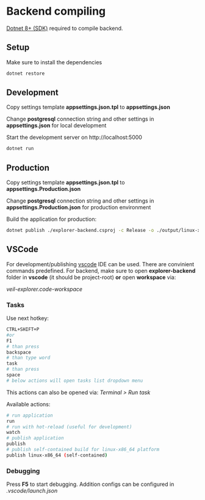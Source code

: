 # Backend compiling
[Dotnet 8+ (SDK)](https://dotnet.microsoft.com/en-us/download/dotnet/6.0) required to compile backend.

## Setup

Make sure to install the dependencies

```bash
dotnet restore
```

## Development
Copy settings template **appsettings.json.tpl** to **appsettings.json**

Change **postgresql** connection string and other settings in **appsettings.json** for local development

Start the development server on http://localhost:5000

```bash
dotnet run
```

## Production
Copy settings template **appsettings.json.tpl** to **appsettings.Production.json**

Change **postgresql** connection string and other settings in **appsettings.Production.json** for production environment

Build the application for production:

```bash
dotnet publish ./explorer-backend.csproj -c Release -o ./output/linux-x64 --self-contained -r linux-x64
```
## VSCode
For development/publishing [vscode](https://code.visualstudio.com/) IDE can be used. There are convinient commands predefined. For backend, make sure to open **explorer-backend** folder in **vscode** (it should be project-root) **or** open **workspace** via:

*veil-explorer.code-workspace*

### Tasks

Use next hotkey:
```bash
CTRL+SHIFT+P
#or
F1
# than press
backspace
# than type word
task
# than press
space
# below actions will open tasks list dropdown menu
```
This actions can also be opened via: *Terminal > Run task*

Available actions:
```bash
# run application
run
# run with hot-reload (useful for development)
watch
# publish application
publish
# publish self-contained build for linux-x86_64 platform
publish linux-x86_64 (self-contained)
```

### Debugging
Press **F5** to start debugging. Addition configs can be configured in *.vscode/launch.json*
